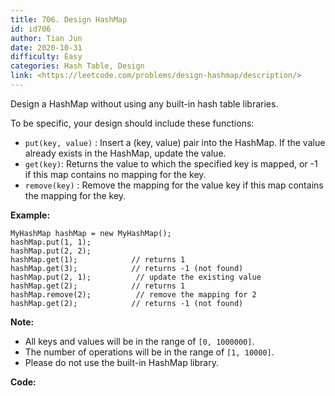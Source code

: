 ```yaml
---
title: 706. Design HashMap
id: id706
author: Tian Jun
date: 2020-10-31
difficulty: Easy
categories: Hash Table, Design
link: <https://leetcode.com/problems/design-hashmap/description/>
---
```


Design a HashMap without using any built-in hash table libraries.

To be specific, your design should include these functions:

  * `put(key, value)` : Insert a (key, value) pair into the HashMap. If the value already exists in the HashMap, update the value.
  * `get(key)`: Returns the value to which the specified key is mapped, or -1 if this map contains no mapping for the key.
  * `remove(key)` : Remove the mapping for the value key if this map contains the mapping for the key.

  
**Example:**
            MyHashMap hashMap = new MyHashMap();    hashMap.put(1, 1);              hashMap.put(2, 2);             hashMap.get(1);            // returns 1    hashMap.get(3);            // returns -1 (not found)    hashMap.put(2, 1);          // update the existing value    hashMap.get(2);            // returns 1     hashMap.remove(2);          // remove the mapping for 2    hashMap.get(2);            // returns -1 (not found)     

  
**Note:**

  * All keys and values will be in the range of `[0, 1000000]`.
  * The number of operations will be in the range of `[1, 10000]`.
  * Please do not use the built-in HashMap library.


**Code:**

